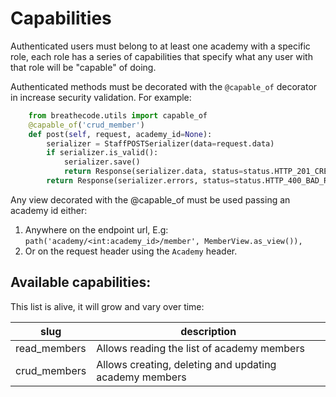 # Capabilities

Authenticated users must belong to at least one academy with a specific role, each role has a series of capabilities that specify what any user with that role will be "capable" of doing.

Authenticated methods must be decorated with the `@capable_of` decorator in increase security validation. For example:

```python
    from breathecode.utils import capable_of
    @capable_of('crud_member')
    def post(self, request, academy_id=None):
        serializer = StaffPOSTSerializer(data=request.data)
        if serializer.is_valid():
            serializer.save()
            return Response(serializer.data, status=status.HTTP_201_CREATED)
        return Response(serializer.errors, status=status.HTTP_400_BAD_REQUEST)
```

Any view decorated with the @capable_of must be used passing an academy id either:

1. Anywhere on the endpoint url, E.g: `path('academy/<int:academy_id>/member', MemberView.as_view()),`
2. Or on the request header using the `Academy` header.

## Available capabilities:

This list is alive, it will grow and vary over time:

| slug              | description                                               |
| ----------------- | --------------------------------------------------------- |
| read_members        | Allows reading the list of academy members                |
| crud_members        | Allows creating, deleting and updating academy members    |
